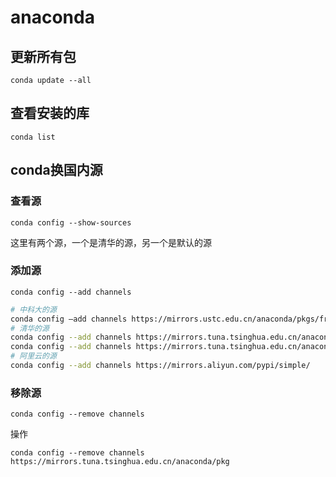 # anaconda

## 更新所有包

`conda update --all`

## 查看安装的库

`conda list`

## conda换国内源

### 查看源

`conda config --show-sources`

这里有两个源，一个是清华的源，另一个是默认的源

### 添加源

`conda config --add channels`

```bash
# 中科大的源
conda config –add channels https://mirrors.ustc.edu.cn/anaconda/pkgs/free/
# 清华的源
conda config --add channels https://mirrors.tuna.tsinghua.edu.cn/anaconda/pkgs/free/
conda config --add channels https://mirrors.tuna.tsinghua.edu.cn/anaconda/pkgs/main/
# 阿里云的源
conda config --add channels https://mirrors.aliyun.com/pypi/simple/
```

### 移除源

`conda config --remove channels`

操作

`conda config --remove channels https://mirrors.tuna.tsinghua.edu.cn/anaconda/pkg`
